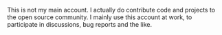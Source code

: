 This is not my main account. I actually do contribute code and projects to the open source community. I mainly use this account at work, to participate in discussions, bug reports and the like. 
